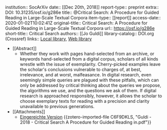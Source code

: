 institution:: SocArXiv
date:: [[Dec 20th, 2018]]
report-type:: preprint
extra:: DOI: 10.31235/osf.io/g286e
title:: @Critical Search: A Procedure for Guided Reading in Large-Scale Textual Corpora
item-type:: [[report]]
access-date:: 2020-01-02T10:02:41Z
original-title:: Critical Search: A Procedure for Guided Reading in Large-Scale Textual Corpora
url:: https://osf.io/g286e
short-title:: Critical Search
authors:: [[Jo Guldi]]
library-catalog:: DOI.org (Crossref)
links:: [Local library](zotero://select/groups/2386895/items/EWMEWGWY), [Web library](https://www.zotero.org/groups/2386895/items/EWMEWGWY)

- [[Abstract]]
	- Whether they work with pages hand-selected from an archive, or keywords hand-selected from a digital corpus, scholars of all kinds wrestle with the issue of exemplarity. Cherry-picked examples leave the scholar's conclusions vulnerable to charges of, at best, irrelevance, and at worst, malfeasance. In digital research, even seemingly simple queries are plagued with these pitfalls, which can only be addressed by critical thinking about the queries we propose, the algorithms we use, and the questions we ask of them. If digital research is approached responsibly, however, it allows the scholar to choose exemplary texts for reading with a precision and clarity unavailable to previous generations.
- [[Attachments]]
	- [Eingereichte Version](https://scholar.smu.edu/cgi/viewcontent.cgi?article=1009&context=hum_sci_history_research) {{zotero-imported-file C6F9DKLS, "Guldi - 2018 - Critical Search A Procedure for Guided Reading in.pdf"}}